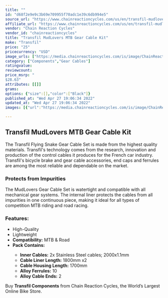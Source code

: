 ```yaml
---
title: ""
id: "d68f2e9e9c3b69e709955f70adc1e39c6db994e5"
source_url: "https://www.chainreactioncycles.com/us/en/transfil-mudlovers-mtb-gear-cable-kit/rp-prod164199"
affiliate_url: "https://www.chainreactioncycles.com/us/en/transfil-mudlovers-mtb-gear-cable-kit/rp-prod164199"
vendor: "Chain Reaction Cycles"
vendor_id: "chainreactioncycles"
title: "Transfil MudLovers MTB Gear Cable Kit"
make: "Transfil"
price: "25"
pricecurrency: "USD"
image_urls: ["https://media.chainreactioncycles.com/is/image/ChainReactionCycles/prod164199_Black_NE_01?wid=500&hei=505"]
category: ["Components","Gear Cables"]
ratingvalue: 
reviewcount: 
price_msrp: "
$28.63"
attributes: [[]]
grams: 
options: {"size":[],"color":["Black"]}
published_at: "Wed Apr 27 19:06:34 2022"
updated_at: "Wed Apr 27 19:06:34 2022"
images: [{"url":"https://media.chainreactioncycles.com/is/image/ChainReactionCycles/prod164199_Black_NE_01?wid=500&hei=505","path":"full/e2109bd051e92fc252de0a27d88ce70f65e9434a.jpg","checksum":"826c3ae9f74827156bacf995fd5fa105","status":"downloaded"}]

---
```

<h2 class="from-description-field">Transfil MudLovers MTB Gear Cable Kit</h2><p>The Transfil Flying Snake Gear Cable Set is made from the highest quality materials. Transfil's technology comes from the research, innovation  and production of the control cables it produces for the French car industry.  Transfil's bicycle brake and gear cable accessories, end caps and ferrules are among the most reliable and dependable on the market.</p><h3>Protects from Impurities</h3><p>The MudLovers Gear Cable Set is  watertight and compatible with all mechanical gear systems. The internal liner protects the cables from all impurities in one continuous piece, making it ideal for all types of competition MTB riding and road racing.</p><h3>Features:</h3><ul><li>High-Quality</li><li>Lightweight</li><li><strong>Compatibility:</strong> MTB & Road</li><li><strong>Pack Contains:</strong></li><ul><li><strong>Inner Cables:</strong> 2x Stainless Steel cables; 2000x1.1mm </li><li><strong>Cable Liner Length:</strong> 1800mm x2</li><li><strong>Cable Housing Length:</strong> 1700mm</li><li><strong>Alloy Ferrules:</strong> 10 </li><li><strong>Alloy Cable Ends:</strong> 2 </li></ul></ul><p class="from-description-field">Buy <strong>Transfil Components</strong> from Chain Reaction Cycles, the World&rsquo;s Largest Online Bike Store.</p>